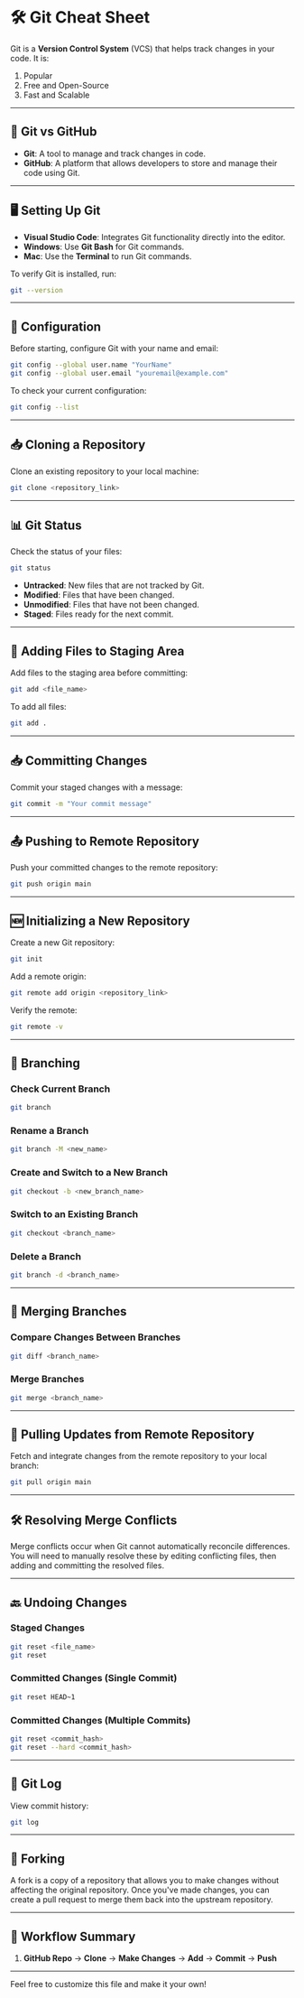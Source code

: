 # 🛠️ Git Cheat Sheet

Git is a **Version Control System** (VCS) that helps track changes in your code. It is:

1. Popular
2. Free and Open-Source
3. Fast and Scalable

---

## 🚀 Git vs GitHub

- **Git**: A tool to manage and track changes in code.
- **GitHub**: A platform that allows developers to store and manage their code using Git.

---

## 🖥️ Setting Up Git

- **Visual Studio Code**: Integrates Git functionality directly into the editor.
- **Windows**: Use **Git Bash** for Git commands.
- **Mac**: Use the **Terminal** to run Git commands.

To verify Git is installed, run:
```bash
git --version
```

---

## 🔧 Configuration
Before starting, configure Git with your name and email:
```bash
git config --global user.name "YourName"
git config --global user.email "youremail@example.com"
```
To check your current configuration:
```bash
git config --list
```

---

## 📥 Cloning a Repository
Clone an existing repository to your local machine:
```bash
git clone <repository_link>
```

---

## 📊 Git Status
Check the status of your files:
```bash
git status
```

- **Untracked**: New files that are not tracked by Git.
- **Modified**: Files that have been changed.
- **Unmodified**: Files that have not been changed.
- **Staged**: Files ready for the next commit.

---

## 📂 Adding Files to Staging Area
Add files to the staging area before committing:
```bash
git add <file_name>
```
To add all files:
```bash
git add .
```

---

## 📥 Committing Changes
Commit your staged changes with a message:
```bash
git commit -m "Your commit message"
```

---

## 📤 Pushing to Remote Repository
Push your committed changes to the remote repository:
```bash
git push origin main
```

---

## 🆕 Initializing a New Repository
Create a new Git repository:
```bash
git init
```
Add a remote origin:
```bash
git remote add origin <repository_link>
```
Verify the remote:
```bash
git remote -v
```

---

## 🌿 Branching

### Check Current Branch
```bash
git branch
```

### Rename a Branch
```bash
git branch -M <new_name>
```

### Create and Switch to a New Branch
```bash
git checkout -b <new_branch_name>
```

### Switch to an Existing Branch
```bash
git checkout <branch_name>
```

### Delete a Branch
```bash
git branch -d <branch_name>
```

---

## 🔀 Merging Branches

### Compare Changes Between Branches
```bash
git diff <branch_name>
```

### Merge Branches
```bash
git merge <branch_name>
```

---

## 🔄 Pulling Updates from Remote Repository
Fetch and integrate changes from the remote repository to your local branch:
```bash
git pull origin main
```

---

## 🛠️ Resolving Merge Conflicts
Merge conflicts occur when Git cannot automatically reconcile differences. You will need to manually resolve these by editing conflicting files, then adding and committing the resolved files.

---

## 🔙 Undoing Changes

### Staged Changes
```bash
git reset <file_name>
git reset
```

### Committed Changes (Single Commit)
```bash
git reset HEAD~1
```

### Committed Changes (Multiple Commits)
```bash
git reset <commit_hash>
git reset --hard <commit_hash>
```

---

## 📜 Git Log
View commit history:
```bash
git log
```

---

## 🍴 Forking
A fork is a copy of a repository that allows you to make changes without affecting the original repository. Once you've made changes, you can create a pull request to merge them back into the upstream repository.

---

## 🚀 Workflow Summary

1. **GitHub Repo** → **Clone** → **Make Changes** → **Add** → **Commit** → **Push**

---

Feel free to customize this file and make it your own!
